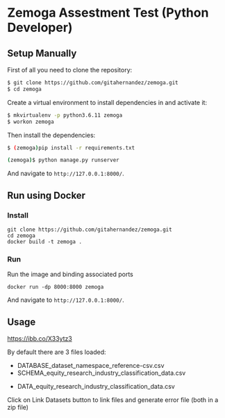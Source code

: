 # Zemoga Assestment Test (Python Developer)

## Setup Manually

First of all you need to clone the repository:

```sh
$ git clone https://github.com/gitahernandez/zemoga.git
$ cd zemoga
```

Create a virtual environment to install dependencies in and activate it:

```sh
$ mkvirtualenv -p python3.6.11 zemoga
$ workon zemoga
```

Then install the dependencies:

```sh
$ (zemoga)pip install -r requirements.txt
```

```sh
(zemoga)$ python manage.py runserver
```
And navigate to `http://127.0.0.1:8000/`.


## Run using Docker

### Install

    git clone https://github.com/gitahernandez/zemoga.git
    cd zemoga
    docker build -t zemoga .

### Run

Run the image and binding associated ports

    docker run -dp 8000:8000 zemoga
    
And navigate to `http://127.0.0.1:8000/`.

## Usage

https://ibb.co/X33ytz3

By default there are 3 files loaded:

* DATABASE_dataset_namespace_reference-csv.csv
* SCHEMA_equity_research_industry_classification_data.csv
+ DATA_equity_research_industry_classification_data.csv

Click on Link Datasets button to link files and generate error file (both in a zip file)

